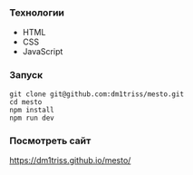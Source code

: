 ### Технологии

* HTML
* CSS
* JavaScript 
### Запуск

```
git clone git@github.com:dm1triss/mesto.git
cd mesto
npm install
npm run dev
```
### Посмотреть сайт
https://dm1triss.github.io/mesto/
